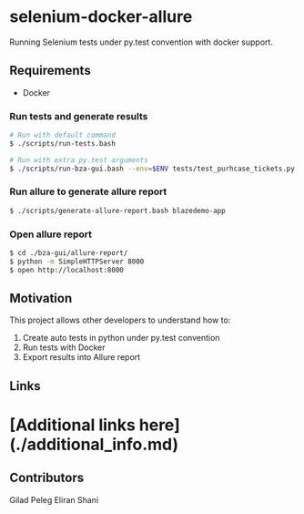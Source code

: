 # selenium-docker-allure
Running Selenium tests under py.test convention with docker support.

## Requirements

- Docker

### Run tests and generate results
```bash
# Run with default command
$ ./scripts/run-tests.bash

# Run with extra py.test arguments
$ ./scripts/run-bza-gui.bash --env=$ENV tests/test_purhcase_tickets.py --verbose
```

### Run allure to generate allure report
```bash
$ ./scripts/generate-allure-report.bash blazedemo-app
```

### Open allure report
```bash
$ cd ./bza-gui/allure-report/
$ python -m SimpleHTTPServer 8000
$ open http://localhost:8000
```

## Motivation

This project allows other developers to understand how to:
1. Create auto tests in python under py.test convention
2. Run tests with Docker
3. Export results into Allure report

## Links

# [Additional links here] (./additional_info.md)

## Contributors

Gilad Peleg
Eliran Shani

